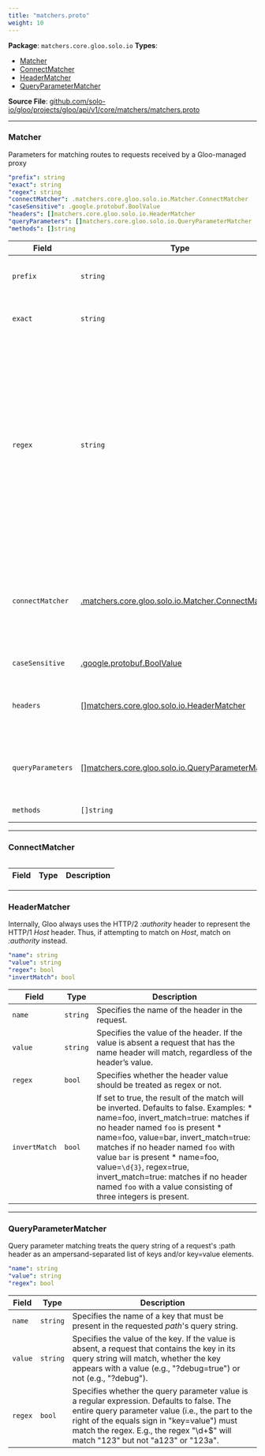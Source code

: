 ```yaml
---
title: "matchers.proto"
weight: 10
---
```


<!-- Code generated by solo-kit. DO NOT EDIT. -->


**Package**: `matchers.core.gloo.solo.io` 
**Types**:


- [Matcher](#matcher)
- [ConnectMatcher](#connectmatcher)
- [HeaderMatcher](#headermatcher)
- [QueryParameterMatcher](#queryparametermatcher)
  



**Source File**: [github.com/solo-io/gloo/projects/gloo/api/v1/core/matchers/matchers.proto](https://github.com/solo-io/gloo/blob/main/projects/gloo/api/v1/core/matchers/matchers.proto)





---
### Matcher

 
Parameters for matching routes to requests received by a Gloo-managed proxy

```yaml
"prefix": string
"exact": string
"regex": string
"connectMatcher": .matchers.core.gloo.solo.io.Matcher.ConnectMatcher
"caseSensitive": .google.protobuf.BoolValue
"headers": []matchers.core.gloo.solo.io.HeaderMatcher
"queryParameters": []matchers.core.gloo.solo.io.QueryParameterMatcher
"methods": []string

```

| Field | Type | Description |
| ----- | ---- | ----------- | 
| `prefix` | `string` | If specified, the route is a prefix rule meaning that the prefix must match the beginning of the *:path* header. Only one of `prefix`, `exact`, `regex`, or `connectMatcher` can be set. |
| `exact` | `string` | If specified, the route is an exact path rule meaning that the path must exactly match the *:path* header once the query string is removed. Only one of `exact`, `prefix`, `regex`, or `connectMatcher` can be set. |
| `regex` | `string` | If specified, the route is a regular expression rule meaning that the regex must match the *:path* header once the query string is removed. The entire path (without the query string) must match the regex. The rule will not match if only a sub-sequence of the *:path* header matches the regex. The regex grammar is defined `here <http://en.cppreference.com/w/cpp/regex/ecmascript>`_. Examples:<br/> * The regex */b[io]t* matches the path */bit*<br/> * The regex */b[io]t* matches the path */bot*<br/> * The regex */b[io]t* does not match the path */bite*<br/> * The regex */b[io]t* does not match the path */bit/bot*<br/><br/> Note that the complexity of the regex is constrained by the regex engine's "program size" setting. If your regex is too complex, you may need to adjust the `regexMaxProgramSize` field in the `GlooOptions` section of your `Settings` resource (The gloo default is 1024). Only one of `regex`, `prefix`, `exact`, or `connectMatcher` can be set. |
| `connectMatcher` | [.matchers.core.gloo.solo.io.Matcher.ConnectMatcher](../matchers.proto.sk/#connectmatcher) | If this is used as the matcher, the matcher will only match CONNECT requests. Note that this will not match HTTP/2 upgrade-style CONNECT requests (WebSocket and the like) as they are normalized in Envoy as HTTP/1.1 style upgrades. This is the only way to match CONNECT requests for HTTP/1.1. For HTTP/2, where CONNECT requests may have a path, the path matchers will work if there is a path present. Note that CONNECT support is currently considered alpha in Envoy. Only one of `connectMatcher`, `prefix`, `exact`, or `regex` can be set. |
| `caseSensitive` | [.google.protobuf.BoolValue](https://developers.google.com/protocol-buffers/docs/reference/csharp/class/google/protobuf/well-known-types/bool-value) | Indicates that prefix/path matching should be case sensitive. The default is true. |
| `headers` | [[]matchers.core.gloo.solo.io.HeaderMatcher](../matchers.proto.sk/#headermatcher) | Specifies a set of headers that the route should match on. The router will check the request’s headers against all the specified headers in the route config. A match will happen if all the headers in the route are present in the request with the same values (or based on presence if the value field is not in the config). |
| `queryParameters` | [[]matchers.core.gloo.solo.io.QueryParameterMatcher](../matchers.proto.sk/#queryparametermatcher) | Specifies a set of URL query parameters on which the route should match. The router will check the query string from the *path* header against all the specified query parameters. If the number of specified query parameters is nonzero, they all must match the *path* header's query string for a match to occur. |
| `methods` | `[]string` | HTTP Method/Verb(s) to match on. If none specified, the matcher will ignore the HTTP Method. |




---
### ConnectMatcher



```yaml

```

| Field | Type | Description |
| ----- | ---- | ----------- | 




---
### HeaderMatcher

 
Internally, Gloo always uses the HTTP/2 *:authority* header to represent the HTTP/1 *Host* header.
Thus, if attempting to match on *Host*, match on *:authority* instead.

```yaml
"name": string
"value": string
"regex": bool
"invertMatch": bool

```

| Field | Type | Description |
| ----- | ---- | ----------- | 
| `name` | `string` | Specifies the name of the header in the request. |
| `value` | `string` | Specifies the value of the header. If the value is absent a request that has the name header will match, regardless of the header’s value. |
| `regex` | `bool` | Specifies whether the header value should be treated as regex or not. |
| `invertMatch` | `bool` | If set to true, the result of the match will be inverted. Defaults to false. Examples: * name=foo, invert_match=true: matches if no header named `foo` is present * name=foo, value=bar, invert_match=true: matches if no header named `foo` with value `bar` is present * name=foo, value=``\d{3}``, regex=true, invert_match=true: matches if no header named `foo` with a value consisting of three integers is present. |




---
### QueryParameterMatcher

 
Query parameter matching treats the query string of a request's :path header
as an ampersand-separated list of keys and/or key=value elements.

```yaml
"name": string
"value": string
"regex": bool

```

| Field | Type | Description |
| ----- | ---- | ----------- | 
| `name` | `string` | Specifies the name of a key that must be present in the requested *path*'s query string. |
| `value` | `string` | Specifies the value of the key. If the value is absent, a request that contains the key in its query string will match, whether the key appears with a value (e.g., "?debug=true") or not (e.g., "?debug"). |
| `regex` | `bool` | Specifies whether the query parameter value is a regular expression. Defaults to false. The entire query parameter value (i.e., the part to the right of the equals sign in "key=value") must match the regex. E.g., the regex "\d+$" will match "123" but not "a123" or "123a". |





<!-- Start of HubSpot Embed Code -->
<script type="text/javascript" id="hs-script-loader" async defer src="//js.hs-scripts.com/5130874.js"></script>
<!-- End of HubSpot Embed Code -->
